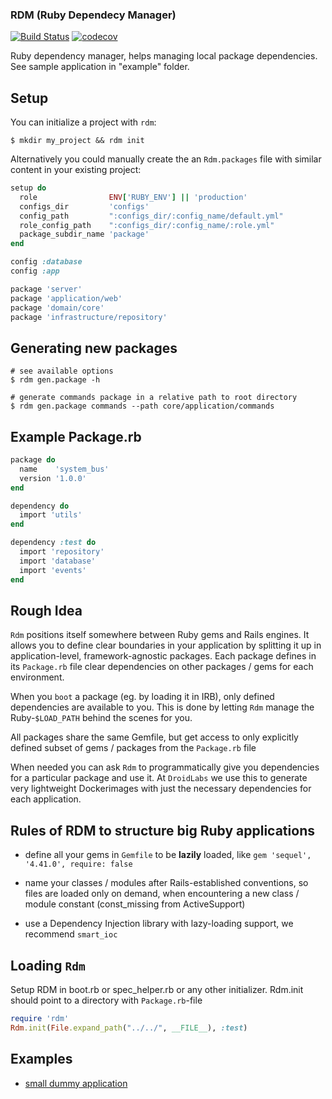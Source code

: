 ### RDM (Ruby Dependecy Manager)


[![Build Status](https://api.travis-ci.org/ddd-ruby/rdm.svg?branch=master)](http://travis-ci.org/ddd-ruby/rdm) [![codecov](https://codecov.io/gh/ddd-ruby/rdm/branch/master/graph/badge.svg)](https://codecov.io/gh/ddd-ruby/rdm)


Ruby dependency manager, helps managing local package dependencies.
See sample application in "example" folder.


## Setup
You can initialize a project with `rdm`:

    $ mkdir my_project && rdm init

Alternatively you could manually create the an `Rdm.packages` file with similar content in your existing project:

```ruby
setup do
  role                ENV['RUBY_ENV'] || 'production'
  configs_dir         'configs'
  config_path         ":configs_dir/:config_name/default.yml"
  role_config_path    ":configs_dir/:config_name/:role.yml"
  package_subdir_name 'package'
end

config :database
config :app

package 'server'
package 'application/web'
package 'domain/core'
package 'infrastructure/repository'
```


## Generating new packages

    # see available options
    $ rdm gen.package -h

    # generate commands package in a relative path to root directory
    $ rdm gen.package commands --path core/application/commands


## Example Package.rb

```ruby
package do
  name    'system_bus'
  version '1.0.0'
end

dependency do
  import 'utils'
end

dependency :test do
  import 'repository'
  import 'database'
  import 'events'
end
```


## Rough Idea

`Rdm` positions itself somewhere between Ruby gems and Rails engines. It allows you to define clear boundaries in your application by splitting it up in application-level, framework-agnostic packages. Each package defines in its `Package.rb` file clear dependencies on other packages / gems for each environment.

When you `boot` a package (eg. by loading it in IRB), only defined dependencies are available to you. This is done by letting `Rdm` manage the Ruby-`$LOAD_PATH` behind the scenes for you.

All packages share the same Gemfile, but get access to only explicitly defined subset of gems / packages from the `Package.rb` file

When needed you can ask `Rdm` to programmatically give you dependencies for a particular package and use it. At `DroidLabs` we use this to generate very lightweight Dockerimages with just the necessary dependencies for each application.


## Rules of RDM to structure big Ruby applications

- define all your gems in `Gemfile` to be __lazily__ loaded, like `gem 'sequel', '4.41.0', require: false`
- name your classes / modules after Rails-established conventions, so files are loaded only on demand, when encountering a new class / module constant (const_missing from ActiveSupport)

- use a Dependency Injection library with lazy-loading support, we recommend `smart_ioc`


## Loading `Rdm`

Setup RDM in boot.rb or spec_helper.rb or any other initializer. Rdm.init should point to a directory with `Package.rb`-file

```ruby
require 'rdm'
Rdm.init(File.expand_path("../../", __FILE__), :test)
```


## Examples

- [small dummy application](/example)
